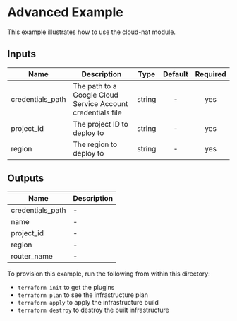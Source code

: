 # Advanced Example

This example illustrates how to use the cloud-nat module.

[^]: (autogen_docs_start)

## Inputs

| Name | Description | Type | Default | Required |
|------|-------------|:----:|:-----:|:-----:|
| credentials\_path | The path to a Google Cloud Service Account credentials file | string | - | yes |
| project\_id | The project ID to deploy to | string | - | yes |
| region | The region to deploy to | string | - | yes |

## Outputs

| Name | Description |
|------|-------------|
| credentials\_path | - |
| name | - |
| project\_id | - |
| region | - |
| router\_name | - |

[^]: (autogen_docs_end)

To provision this example, run the following from within this directory:

- `terraform init` to get the plugins
- `terraform plan` to see the infrastructure plan
- `terraform apply` to apply the infrastructure build
- `terraform destroy` to destroy the built infrastructure
